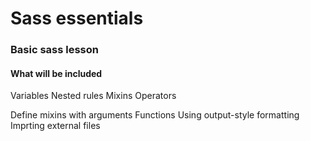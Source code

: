 # Sass essentials

### Basic sass lesson

#### What will be included
Variables
Nested rules
Mixins
Operators

Define mixins with arguments
Functions
Using output-style formatting
Imprting external files





